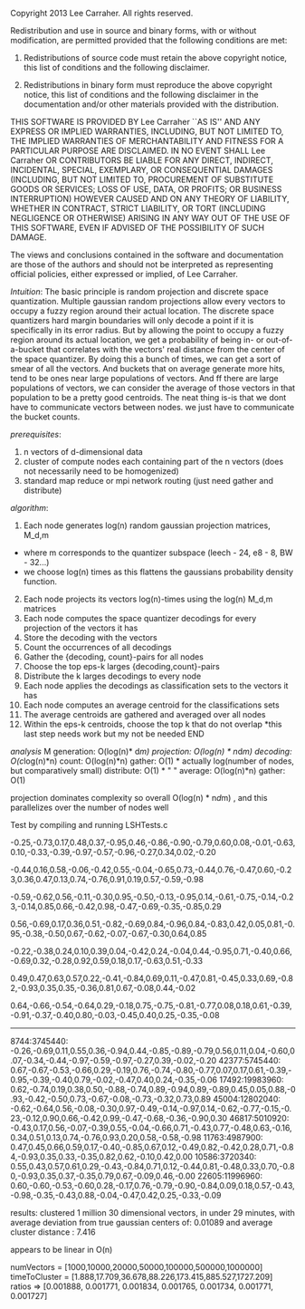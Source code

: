 Copyright 2013 Lee Carraher. All rights reserved.

Redistribution and use in source and binary forms, with or without modification, are
permitted provided that the following conditions are met:

   1. Redistributions of source code must retain the above copyright notice, this list of
      conditions and the following disclaimer.

   2. Redistributions in binary form must reproduce the above copyright notice, this list
      of conditions and the following disclaimer in the documentation and/or other materials
      provided with the distribution.

THIS SOFTWARE IS PROVIDED BY Lee Carraher ``AS IS'' AND ANY EXPRESS OR IMPLIED
WARRANTIES, INCLUDING, BUT NOT LIMITED TO, THE IMPLIED WARRANTIES OF MERCHANTABILITY AND
FITNESS FOR A PARTICULAR PURPOSE ARE DISCLAIMED. IN NO EVENT SHALL Lee Carraher OR
CONTRIBUTORS BE LIABLE FOR ANY DIRECT, INDIRECT, INCIDENTAL, SPECIAL, EXEMPLARY, OR
CONSEQUENTIAL DAMAGES (INCLUDING, BUT NOT LIMITED TO, PROCUREMENT OF SUBSTITUTE GOODS OR
SERVICES; LOSS OF USE, DATA, OR PROFITS; OR BUSINESS INTERRUPTION) HOWEVER CAUSED AND ON
ANY THEORY OF LIABILITY, WHETHER IN CONTRACT, STRICT LIABILITY, OR TORT (INCLUDING
NEGLIGENCE OR OTHERWISE) ARISING IN ANY WAY OUT OF THE USE OF THIS SOFTWARE, EVEN IF
ADVISED OF THE POSSIBILITY OF SUCH DAMAGE.

The views and conclusions contained in the software and documentation are those of the
authors and should not be interpreted as representing official policies, either expressed
or implied, of Lee Carraher.



_Intuition_:
The basic principle is random projection and discrete space quantization.
Multiple gaussian random projections allow every vectors to occupy a fuzzy
region around their actual location. The discrete space quantizers hard margin
boundaries will only decode a point if it is specifically in its error
radius. But by
allowing the point to occupy a fuzzy region around its actual location, we get
a probability of being in- or out-of-a-bucket that correlates with the vectors'
real distance from the center of the space quantizer. By doing this a bunch of
times, we can get a sort of smear of all the vectors. And buckets that
on average
generate more hits, tend to be ones near large populations of vectors. And
ff there are large populations of vectors, we can consider the average of
those vectors in that population to be a pretty good centroids. The
neat thing is-is
that we dont have to communicate vectors between nodes. we just have to
communicate the bucket counts.


_prerequisites_:
1. n vectors of d-dimensional data
2. cluster of compute nodes each containing part of the n vectors
(does not necessarily need to be homogenized)
3. standard map reduce or mpi network routing (just need gather and distribute)

_algorithm_:
1. Each node generates log(n) random gaussian projection matrices, M_d,m
* where m corresponds to the quantizer subspace (leech - 24, e8 - 8, BW - 32...)
* we choose log(n) times as this flattens the gaussians probability
density function.
2.  Each node projects its vectors log(n)-times using the log(n) M_d,m  matrices
3. Each node computes the space quantizer decodings for every
projection of the vectors it has
4. Store the decoding with the vectors
5. Count the occurrences of all decodings
6. Gather the {decoding, count}-pairs for all nodes
7. Choose the top eps-k larges {decoding,count}-pairs
8. Distribute the k larges decodings to every node
9. Each node applies the decodings as classification sets to the vectors it has
10. Each node computes an average centroid for the classifications sets
11. The average centroids are gathered and averaged over all nodes
12. Within the eps-k centroids, choose the top k that do not overlap
*this last step needs work but my not be needed
END

_analysis_
M generation: O(log(n)* d*m)
projection: O(log(n) * n*d*m)
decoding: O(c*log(n)*n)
count: O(log(n)*n)
gather: O(1) * actually log(number of nodes, but comparatively small)
distribute: O(1) * "
             "
average: O(log(n)*n)
gather:  O(1)


projection dominates complexity
so overall
 O(log(n) * n*d*m) , and this parallelizes over the number of nodes well



Test by compiling and running LSHTests.c

-0.25,-0.73,0.17,0.48,0.37,-0.95,0.46,-0.86,-0.90,-0.79,0.60,0.08,-0.01,-0.63,0.10,-0.33,-0.39,-0.97,-0.57,-0.96,-0.27,0.34,0.02,-0.20

-0.44,0.16,0.58,-0.06,-0.42,0.55,-0.04,-0.65,0.73,-0.44,0.76,-0.47,0.60,-0.23,0.36,0.47,0.13,0.74,-0.76,0.91,0.19,0.57,-0.59,-0.98

-0.59,-0.62,0.56,-0.11,-0.30,0.95,-0.50,-0.13,-0.95,0.14,-0.61,-0.75,-0.14,-0.23,-0.14,0.85,0.66,-0.42,0.98,-0.47,-0.69,-0.35,-0.85,0.29

0.56,-0.69,0.17,0.36,0.51,-0.82,-0.69,0.84,-0.96,0.84,-0.83,0.42,0.05,0.81,-0.95,-0.38,-0.50,0.67,-0.62,-0.07,-0.67,-0.30,0.64,0.85

-0.22,-0.38,0.24,0.10,0.39,0.04,-0.42,0.24,-0.04,0.44,-0.95,0.71,-0.40,0.66,-0.69,0.32,-0.28,0.92,0.59,0.18,0.17,-0.63,0.51,-0.33

0.49,0.47,0.63,0.57,0.22,-0.41,-0.84,0.69,0.11,-0.47,0.81,-0.45,0.33,0.69,-0.82,-0.93,0.35,0.35,-0.36,0.81,0.67,-0.08,0.44,-0.02

0.64,-0.66,-0.54,-0.64,0.29,-0.18,0.75,-0.75,-0.81,-0.77,0.08,0.18,0.61,-0.39,-0.91,-0.37,-0.40,0.80,-0.03,-0.45,0.40,0.25,-0.35,-0.08

--------------------------------------------------------
8744:3745440:
 -0.26,-0.69,0.11,0.55,0.36,-0.94,0.44,-0.85,-0.89,-0.79,0.56,0.11,0.04,-0.60,0.07,-0.34,-0.44,-0.97,-0.59,-0.97,-0.27,0.39,-0.02,-0.20
42377:5745440:
 0.67,-0.67,-0.53,-0.66,0.29,-0.19,0.76,-0.74,-0.80,-0.77,0.07,0.17,0.61,-0.39,-0.95,-0.39,-0.40,0.79,-0.02,-0.47,0.40,0.24,-0.35,-0.06
17492:19983960:
 0.62,-0.74,0.19,0.38,0.50,-0.88,-0.74,0.89,-0.94,0.89,-0.89,0.45,0.05,0.88,-0.93,-0.42,-0.50,0.73,-0.67,-0.08,-0.73,-0.32,0.73,0.89
45004:12802040:
 -0.62,-0.64,0.56,-0.08,-0.30,0.97,-0.49,-0.14,-0.97,0.14,-0.62,-0.77,-0.15,-0.23,-0.12,0.90,0.66,-0.42,0.99,-0.47,-0.68,-0.36,-0.90,0.30
46817:5010920:
 -0.43,0.17,0.56,-0.07,-0.39,0.55,-0.04,-0.66,0.71,-0.43,0.77,-0.48,0.63,-0.16,0.34,0.51,0.13,0.74,-0.76,0.93,0.20,0.58,-0.58,-0.98
11763:4987900:
 0.47,0.45,0.66,0.59,0.17,-0.40,-0.85,0.67,0.12,-0.49,0.82,-0.42,0.28,0.71,-0.84,-0.93,0.35,0.33,-0.35,0.82,0.62,-0.10,0.42,0.00
10586:3720340:
 0.55,0.43,0.57,0.61,0.29,-0.43,-0.84,0.71,0.12,-0.44,0.81,-0.48,0.33,0.70,-0.80,-0.93,0.35,0.37,-0.35,0.79,0.67,-0.09,0.46,-0.00
22605:11996960:
 0.60,-0.60,-0.53,-0.60,0.28,-0.17,0.76,-0.79,-0.90,-0.84,0.09,0.18,0.57,-0.43,-0.98,-0.35,-0.43,0.88,-0.04,-0.47,0.42,0.25,-0.33,-0.09
 
 
results:
clustered 1 million 30 dimensional vectors, in under 29 minutes, with average deviation from true gaussian centers of: 0.01089
and average cluster distance : 7.416

appears to be linear in O(n)

numVectors    = [1000,10000,20000,50000,100000,500000,1000000]
timeToCluster = [1.888,17.709,36.678,88.226,173.415,885.527,1727.209]
ratios =>  [0.001888, 0.001771, 0.001834, 0.001765, 0.001734, 0.001771, 0.001727]


